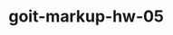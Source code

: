 # goit-markup-hw-05

<!-- git add .
git commit -m "Обновление файлов для 5.98 дз работы"
git push origin main
git status -->
